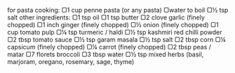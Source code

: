 for pasta cooking:
▢1 cup penne pasta (or any pasta)
▢water to boil
▢½ tsp salt
other ingredients:
▢1 tsp oil
▢1 tsp butter
▢2 clove garlic (finely chopped)
▢1 inch ginger (finely chopped)
▢½ onion (finely chopped)
▢1 cup tomato pulp
▢¼ tsp turmeric / haldi
▢½ tsp kashmiri red chilli powder
▢2 tbsp tomato sauce
▢½ tsp garam masala
▢½ tsp salt
▢2 tbsp corn
▢¼ capsicum (finely chopped)
▢¼ carrot (finely chopped)
▢2 tbsp peas / matar
▢7 florets broccoli
▢3 tbsp water
▢½ tsp mixed herbs (basil, marjoram, oregano, rosemary, sage, thyme)
